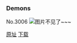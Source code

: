 ### Demons
No.3006
![图片不见了~~~](https://imgs.xkcd.com/comics/demons.png)

[原址](https://xkcd.com//3006) [下载](https://imgs.xkcd.com/comics/demons.png)


